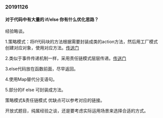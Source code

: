 ### 20191126
#### 对于代码中有大量的 if/else 你有什么优化思路？

经验略谈。

1.策略模式：将if代码块的方法根据需要封装成类的action方法，然后用工厂模式创建对应对象，使用对应方法。[传送门](https://www.runoob.com/design-pattern/strategy-pattern.html)

2.类似于事件传递机制一样，采用责任链模式层层传递。[传送门](https://www.runoob.com/design-pattern/chain-of-responsibility-pattern.html)

3.else代码放在函数前面，尽早返回。

4.使用Map替代分支语句。

5.部分的if else 可封装成方法。

策略模式&责任链模式  优缺点可以参考对应的链接。

开放式题目，纯属经验之谈，还是要考虑实际运用场景来选择合适的方式。